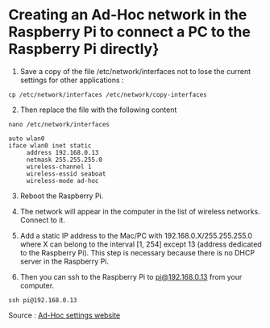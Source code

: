 # Creating an Ad-Hoc network in the Raspberry Pi to connect a PC to the Raspberry Pi directly}



1. Save a copy of the file /etc/network/interfaces not to lose the current settings for other applications :
```
cp /etc/network/interfaces /etc/network/copy-interfaces
```


2. Then replace the file with the following content

```
nano /etc/network/interfaces

auto wlan0
iface wlan0 inet static
     address 192.168.0.13
     netmask 255.255.255.0
     wireless-channel 1
     wireless-essid seaboat
     wireless-mode ad-hoc
```


3. Reboot the Raspberry Pi.


4. The network will appear in the computer in the list of wireless 
networks. Connect to it.


5. Add a static IP address to the Mac/PC with 
192.168.0.X/255.255.255.0 where X can belong to the interval [1, 254] except 13 (address dedicated to the Raspberry Pi). This step is necessary because there is no DHCP server in the Raspberry Pi.


6. Then you can ssh to the Raspberry Pi to  pi@192.168.0.13 from your computer.

```
ssh pi@192.168.0.13
```


Source : [Ad-Hoc settings website](http://www.raspberrypi.org/phpBB3/viewtopic.php?f=29&t=39927)


